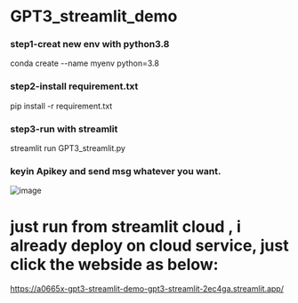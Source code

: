 # GPT3_streamlit_demo
### step1-creat new env with python3.8
conda create --name myenv python=3.8

### step2-install requirement.txt
pip install -r requirement.txt

### step3-run with streamlit
streamlit run GPT3_streamlit.py

### keyin Apikey and send msg whatever you want.
![image](https://user-images.githubusercontent.com/44718189/215659666-90ae6cd5-944a-4090-a2cb-6751091d3019.png)

###
# just run from streamlit cloud , i already deploy on cloud service, just click the webside as below:
https://a0665x-gpt3-streamlit-demo-gpt3-streamlit-2ec4ga.streamlit.app/

